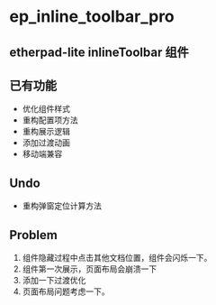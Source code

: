 # ep_inline_toolbar_pro

etherpad-lite inlineToolbar 组件
---

## 已有功能

- 优化组件样式
- 重构配置项方法
- 重构展示逻辑
- 添加过渡动画
- 移动端兼容

## Undo

- 重构弹窗定位计算方法

## Problem

1. 组件隐藏过程中点击其他文档位置，组件会闪烁一下。
2. 组件第一次展示，页面布局会崩溃一下
3. 添加一下过渡优化
4. 页面布局问题考虑一下。
